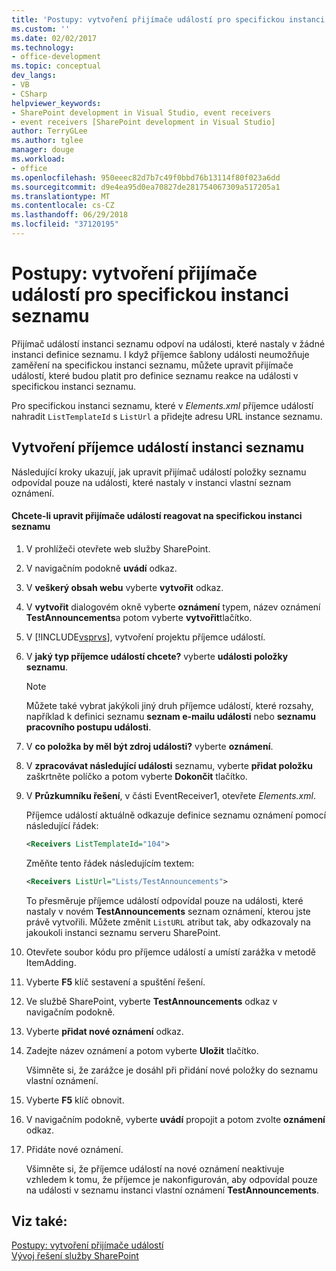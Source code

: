 ```yaml
---
title: 'Postupy: vytvoření přijímače událostí pro specifickou instanci seznamu | Microsoft Docs'
ms.custom: ''
ms.date: 02/02/2017
ms.technology:
- office-development
ms.topic: conceptual
dev_langs:
- VB
- CSharp
helpviewer_keywords:
- SharePoint development in Visual Studio, event receivers
- event receivers [SharePoint development in Visual Studio]
author: TerryGLee
ms.author: tglee
manager: douge
ms.workload:
- office
ms.openlocfilehash: 950eeec82d7b7c49f0bbd76b13114f80f023a6dd
ms.sourcegitcommit: d9e4ea95d0ea70827de281754067309a517205a1
ms.translationtype: MT
ms.contentlocale: cs-CZ
ms.lasthandoff: 06/29/2018
ms.locfileid: "37120195"
---
```

# <a name="how-to-create-an-event-receiver-for-a-specific-list-instance"></a>Postupy: vytvoření přijímače událostí pro specifickou instanci seznamu
  Přijímač událostí instanci seznamu odpoví na události, které nastaly v žádné instanci definice seznamu. I když příjemce šablony události neumožňuje zaměření na specifickou instanci seznamu, můžete upravit přijímače událostí, které budou platit pro definice seznamu reakce na události v specifickou instanci seznamu.  
  
 Pro specifickou instanci seznamu, které v *Elements.xml* příjemce událostí nahradit `ListTemplateId` s `ListUrl` a přidejte adresu URL instance seznamu.  
  
## <a name="create-a-list-instance-event-receiver"></a>Vytvoření příjemce událostí instanci seznamu  
 Následující kroky ukazují, jak upravit přijímač událostí položky seznamu odpovídal pouze na události, které nastaly v instanci vlastní seznam oznámení.  
  
#### <a name="to-modify-an-event-receiver-to-respond-to-a-specific-list-instance"></a>Chcete-li upravit přijímače událostí reagovat na specifickou instanci seznamu  
  
1.  V prohlížeči otevřete web služby SharePoint.  
  
2.  V navigačním podokně **uvádí** odkaz.  
  
3.  V **veškerý obsah webu** vyberte **vytvořit** odkaz.  
  
4.  V **vytvořit** dialogovém okně vyberte **oznámení** typem, název oznámení **TestAnnouncements**a potom vyberte **vytvořit**tlačítko.  
  
5.  V [!INCLUDE[vsprvs](../sharepoint/includes/vsprvs-md.md)], vytvoření projektu příjemce událostí.  
  
6.  V **jaký typ příjemce událostí chcete?** vyberte **události položky seznamu**.  
  
    > [!NOTE]  
    >  Můžete také vybrat jakýkoli jiný druh příjemce událostí, které rozsahy, například k definici seznamu **seznam e-mailu události** nebo **seznamu pracovního postupu události**.  
  
7.  V **co položka by měl být zdroj události?** vyberte **oznámení**.  
  
8.  V **zpracovávat následující události** seznamu, vyberte **přidat položku** zaškrtněte políčko a potom vyberte **Dokončit** tlačítko.  
  
9. V **Průzkumníku řešení**, v části EventReceiver1, otevřete *Elements.xml*.  
  
     Příjemce událostí aktuálně odkazuje definice seznamu oznámení pomocí následující řádek:  
  
    ```xml  
    <Receivers ListTemplateId="104">  
    ```  
  
     Změňte tento řádek následujícím textem:  
  
    ```xml  
    <Receivers ListUrl="Lists/TestAnnouncements">  
    ```  
  
     To přesměruje příjemce událostí odpovídal pouze na události, které nastaly v novém **TestAnnouncements** seznam oznámení, kterou jste právě vytvořili. Můžete změnit `ListURL` atribut tak, aby odkazovaly na jakoukoli instanci seznamu serveru SharePoint.  
  
10. Otevřete soubor kódu pro příjemce událostí a umístí zarážka v metodě ItemAdding.  
  
11. Vyberte **F5** klíč sestavení a spuštění řešení.  
  
12. Ve službě SharePoint, vyberte **TestAnnouncements** odkaz v navigačním podokně.  
  
13. Vyberte **přidat nové oznámení** odkaz.  
  
14. Zadejte název oznámení a potom vyberte **Uložit** tlačítko.  
  
     Všimněte si, že zarážce je dosáhl při přidání nové položky do seznamu vlastní oznámení.  
  
15. Vyberte **F5** klíč obnovit.  
  
16. V navigačním podokně, vyberte **uvádí** propojit a potom zvolte **oznámení** odkaz.  
  
17. Přidáte nové oznámení.  
  
     Všimněte si, že příjemce událostí na nové oznámení neaktivuje vzhledem k tomu, že příjemce je nakonfigurován, aby odpovídal pouze na události v seznamu instanci vlastní oznámení **TestAnnouncements**.  
  
## <a name="see-also"></a>Viz také:
 [Postupy: vytvoření přijímače událostí](../sharepoint/how-to-create-an-event-receiver.md)   
 [Vývoj řešení služby SharePoint](../sharepoint/developing-sharepoint-solutions.md)  
  
